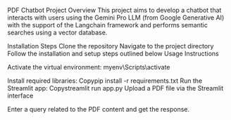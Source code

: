 PDF Chatbot Project
Overview
This project aims to develop a chatbot that interacts with users using the Gemini Pro LLM 
(from Google Generative AI) with the support of the Langchain framework and performs semantic searches using a vector database.

Installation Steps
Clone the repository
Navigate to the project directory
Follow the installation and setup steps outlined below
Usage Instructions

Activate the virtual environment:
myenv\Scripts\activate

Install required libraries:
Copypip install -r requirements.txt
Run the Streamlit app:
Copystreamlit run app.py
Upload a PDF file via the Streamlit interface

Enter a query related to the PDF content and get the response.
